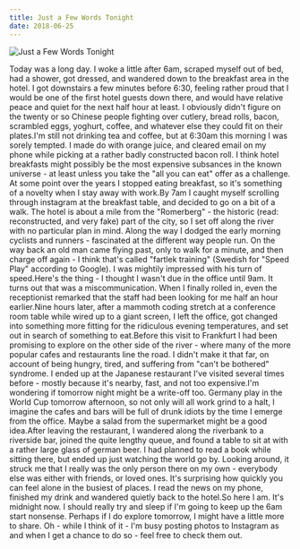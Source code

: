```yaml
---
title: Just a Few Words Tonight
date: 2018-06-25
---
```


![Just a Few Words Tonight](https://source.unsplash.com/l7dbl-sUg3k/1600x900)

Today was a long day. I woke a little after 6am, scraped myself out of bed, had a shower, got dressed, and wandered down to the breakfast area in the hotel. I got downstairs a few minutes before 6:30, feeling rather proud that I would be one of the first hotel guests down there, and would have relative peace and quiet for the next half hour at least. I obviously didn't figure on the twenty or so Chinese people fighting over cutlery, bread rolls, bacon, scrambled eggs, yoghurt, coffee, and whatever else they could fit on their plates.I'm still not drinking tea and coffee, but at 6:30am this morning I was sorely tempted. I made do with orange juice, and cleared email on my phone while picking at a rather badly constructed bacon roll. I think hotel breakfasts might possibly be the most expensive subsances in the known universe - at least unless you take the "all you can eat" offer as a challenge. At some point over the years I stopped eating breakfast, so it's something of a novelty when I stay away with work.By 7am I caught myself scrolling through instagram at the breakfast table, and decided to go on a bit of a walk. The hotel is about a mile from the "Romerberg" - the historic (read: reconstructed, and very fake) part of the city, so I set off along the river with no particular plan in mind. Along the way I dodged the early morning cyclists and runners - fascinated at the different way people run. On the way back an old man came flying past, only to walk for a minute, and then charge off again - I think that's called "fartlek training" (Swedish for "Speed Play" according to Google). I was mightily impressed with his turn of speed.Here's the thing - I thought I wasn't due in the office until 9am. It turns out that was a miscommunication. When I finally rolled in, even the receptionist remarked that the staff had been looking for me half an hour earlier.Nine hours later, after a mammoth coding stretch at a conference room table while wired up to a giant screen, I left the office, got changed into something more fitting for the ridiculous evening temperatures, and set out in search of something to eat.Before this visit to Frankfurt I had been promising to explore on the other side of the river - where many of the more popular cafes and restaurants line the road. I didn't make it that far, on account of being hungry, tired, and suffering from "can't be bothered" syndrome. I ended up at the Japanese restaurant I've visited several times before - mostly because it's nearby, fast, and not too expensive.I'm wondering if tomorrow night might be a write-off too. Germany play in the World Cup tomorrow afternoon, so not only will all work grind to a halt, I imagine the cafes and bars will be full of drunk idiots by the time I emerge from the office. Maybe a salad from the supermarket might be a good idea.After leaving the restaurant, I wandered along the riverbank to a riverside bar, joined the quite lengthy queue, and found a table to sit at with a rather large glass of german beer. I had planned to read a book while sitting there, but ended up just watching the world go by. Looking around, it struck me that I really was the only person there on my own - everybody else was either with friends, or loved ones. It's surprising how quickly you can feel alone in the busiest of places. I read the news on my phone, finished my drink and wandered quietly back to the hotel.So here I am. It's midnight now. I should really try and sleep if I'm going to keep up the 6am start nonsense. Perhaps if I do explore tomorrow, I might have a little more to share. Oh - while I think of it - I'm busy posting photos to Instagram as and when I get a chance to do so - feel free to check them out.